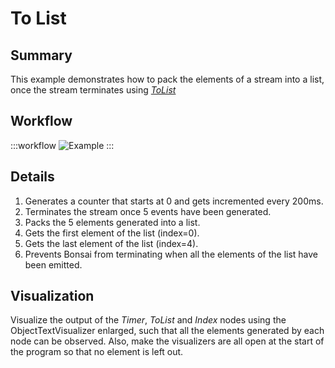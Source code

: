 # To List 

## Summary
This example demonstrates how to pack the elements of a stream into a list, once the stream terminates using [*ToList*](https://bonsai-rx.org/docs/api/Bonsai.Reactive.ToList.html)

## Workflow

:::workflow
![Example](~/workflows/ReactiveExamples/ToList/ToList.bonsai)
:::

## Details
1. Generates a counter that starts at 0 and gets incremented every 200ms.
2. Terminates the stream once 5 events have been generated.
3. Packs the 5 elements generated into a list.
4. Gets the first element of the list (index=0).
5. Gets the last element of the list (index=4).
6. Prevents Bonsai from terminating when all the elements of the list have been emitted.

## Visualization
Visualize the output of the *Timer*, *ToList* and *Index* nodes using the ObjectTextVisualizer enlarged, such that all the elements generated by each node can be observed. Also, make the visualizers are all open at the start of the program so that no element is left out.
